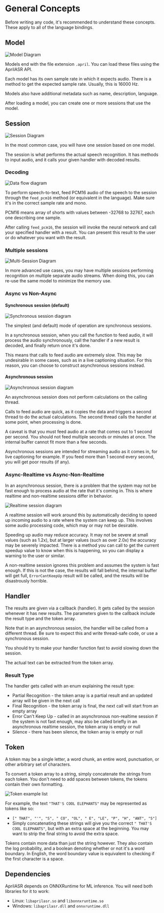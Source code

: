 # General Concepts

Before writing any code, it's recommended to understand these concepts. These apply to all of the language bindings.

## Model

![Model Diagram](./model.png)

Models end with the file extension `.april`. You can load these files using the AprilASR API.

Each model has its own sample rate in which it expects audio. There is a method to get the expected sample rate. Usually, this is 16000 Hz.

Models also have additional metadata such as name, description, language.

After loading a model, you can create one or more sessions that use the model.

## Session

![Session Diagram](./session.png)

In the most common case, you will have one session based on one model.

The session is what performs the actual speech recognition. It has methods to input audio, and it calls your given handler with decoded results.

<!--(This feature is not yet implemented) When creating a session, you may specify a speaker ID or name. If not empty, this may be used to save and restore the hidden state, to help initialize the session in a way it can provide more accurate results instantly for a particular speaker. -->

### Decoding

![Data flow diagram](./dataflow.png)

To perform speech-to-text, feed PCM16 audio of the speech to the session through the `feed_pcm16` method (or equivalent in the language). Make sure it's in the correct sample rate and mono.

PCM16 means array of shorts with values between -32768 to 32767, each one describing one sample.

After calling `feed_pcm16`, the session will invoke the neural network and call your specified handler with a result. You can present this result to the user or do whatever you want with the result.





### Multiple sessions

![Multi-Session Diagram](./multisession.png)

In more advanced use cases, you may have multiple sessions performing recognition on multiple separate audio streams. When doing this, you can re-use the same model to minimize the memory use.


### Async vs Non-Async

#### Synchronous session (default)

![Synchronous session diagram](./sync_session.png)

The simplest (and default) mode of operation are synchronous sessions.

In a synchronous session, when you call the function to feed audio, it will process the audio synchronously, call the handler if a new result is decoded, and finally return once it's done.

This means that calls to feed audio are extremely slow. This may be undesirable in some cases, such as in a live captioning situation. For this reason, you can choose to construct asynchronous sessions instead.


#### Asynchronous session

![Asynchronous session diagram](./async_session.png)

An asynchronous session does not perform calculations on the calling thread.

Calls to feed audio are quick, as it copies the data and triggers a second thread to do the actual calculations. The second thread calls the handler at some point, when processing is done.

A caveat is that you must feed audio at a rate that comes out to 1 second per second. You should not feed multiple seconds or minutes at once. The internal buffer cannot fit more than a few seconds.

Asynchronous sessions are intended for streaming audio as it comes in, for live captioning for example. If you feed more than 1 second every second, you will get poor results (if any).

### Async-Realtime vs Async-Non-Realtime

In an asynchronous session, there is a problem that the system may not be fast enough to process audio at the rate that it's coming in. This is where realtime and non-realtime sessions differ in behavior.

![Realtime session diagram](./realtime.png)

A realtime session will work around this by automatically deciding to speed up incoming audio to a rate where the system can keep up. This involves some audio processing code, which may or may not be desirable.

Speeding up audio may reduce accuracy. It may not be severe at small values (such as 1.2x), but at larger values (such as over 2.0x) the accuracy may be severely impacted. There is a method you can call to get the current speedup value to know when this is happening, so you can display a warning to the user or similar.

A non-realtime session ignores this problem and assumes the system is fast enough. If this is not the case, the results will fall behind, the internal buffer will get full, `ErrorCantKeepUp` result will be called, and the results will be disastrously horrible.

## Handler

The results are given via a callback (handler). It gets called by the session whenever it has new results. The parameters given to the callback include the result type and the token array.

Note that in an asynchronous session, the handler will be called from a different thread. Be sure to expect this and write thread-safe code, or use a synchronous session.

You should try to make your handler function fast to avoid slowing down the session.

The actual text can be extracted from the token array.

### Result Type

The handler gets called with an enum explaining the result type:
* Partial Recognition - the token array is a partial result and an updated array will be given in the next call
* Final Recognition - the token array is final, the next call will start from an empty array
* Error Can't Keep Up - called in an asynchronous non-realtime session if the system is not fast enough, may also be called briefly in an asynchronous realtime session, the token array is empty or null
* Silence - there has been silence, the token array is empty or null

## Token

A token may be a single letter, a word chunk, an entire word, punctuation, or other arbitrary set of characters.

To convert a token array to a string, simply concatenate the strings from each token. You don't need to add spaces between tokens, the tokens contain their own formatting.

![Token example list](tokens.png)

For example, the text `"THAT'S COOL ELEPHANTS"` may be represented as tokens like so:
* `[" THAT", "'", "S", " CO", "OL", " E", "LE", "P", "H", "ANT", "S"]`
* Simply concatenating these strings will give you the correct `" THAT'S COOL ELEPHANTS"`, but with an extra space at the beginning. You may want to strip the final string to avoid the extra space.

Tokens contain more data than just the string however. They also contain the log probability, and a boolean denoting whether or not it's a word boundary. In English, the word boundary value is equivalent to checking if the first character is a space.

## Dependencies

AprilASR depends on ONNXRuntime for ML inference. You will need both libraries for it to work:
* Linux: `libaprilasr.so` and `libonnxruntime.so`
* Windows: `libaprilasr.dll` and `onnxruntime.dll`